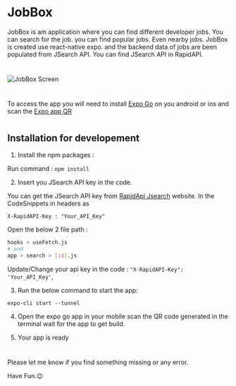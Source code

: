 # JobBox

JobBox is am application where you can find different developer jobs. You can search for the job. you can find popular jobs. Even nearby jobs. JobBox is created use react-native expo. and the backend data of jobs are been populated from JSearch API. You can find JSearch API in RapidAPI. 
#
![JobBox Screen](https://user-images.githubusercontent.com/81036521/229280459-445ad311-be3b-4d33-8fa8-6032018a9a82.png)

#

To access the app you will need to install [Expo Go](https://expo.dev/client) on you android or ios and scan the [Expo app QR](https://expo.dev/@aadrianleo/react_native_Jobbox?serviceType=classic&distribution=expo-go)
#
## Installation for developement

1. Install the npm packages :

  Run command : `npm install`

2. Insert you JSearch API key in the code.

You can get the JSearch API key from [RapidApi Jsearch](https://rapidapi.com/letscrape-6bRBa3QguO5/api/jsearch/) website. In the CodeSnippets in headers as 

`X-RapidAPI-Key : "Your_API_Key"`

Open the below 2 file path : 

```bash
hooks > useFetch.js
# and
app > search > [id].js
```

Update/Change your api key in the code : `"X-RapidAPI-Key": 'Your_API_Key'`,

3. Run the below command to start the app:

`expo-cli start --tunnel`

4. Open the expo go app in your mobile scan the QR code generated in the terminal wait for the app to get build.

5. Your app is ready 
#

Please let me know if you find something missing or any error.

Have Fun.😉 

